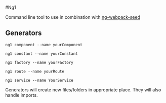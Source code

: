 #Ng1

Command line tool to use in combination with [ng-webpack-seed](https://github.com/piotr-gawlowski/ng-webpack-seed)

## Generators

`ng1 component --name yourComponent`

`ng1 constant --name yourConstant`

`ng1 factory --name yourFactory`

`ng1 route --name yourRoute`

`ng1 service --name YourService`

Generators will create new files/folders in appropriate place. They will also handle imports.
